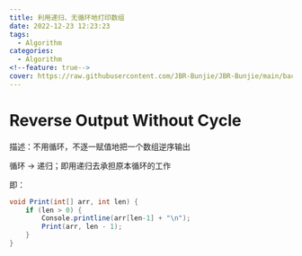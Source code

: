 ```yaml
---
title: 利用递归、无循环地打印数组
date: 2022-12-23 12:23:23
tags:
  - Algorithm
categories:
  - Algorithm
<!--feature: true-->
cover: https://raw.githubusercontent.com/JBR-Bunjie/JBR-Bunjie/main/back.jpg
---
```


# Reverse Output Without Cycle

描述：不用循环，不逐一赋值地把一个数组逆序输出

循环 -> 递归；即用递归去承担原本循环的工作

即：

```C#
void Print(int[] arr, int len) {
    if (len > 0) {
        Console.printline(arr[len-1] + "\n");
        Print(arr, len - 1);
    }
}
```



